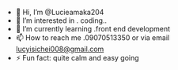 - 👋 Hi, I’m @Lucieamaka204
- 👀 I’m interested in . coding..
- 🌱 I’m currently learning .front end development
- 📫 How to reach me .09070513350 or via email lucyisichei008@gmail.com
- ⚡ Fun fact: quite calm and easy going 
<!---
Lucieamaka204/Lucieamaka204 is a ✨ special ✨ repository because its `README.md` (this file) appears on your GitHub profile.
You can click the Preview link to take a look at your changes.
--->
